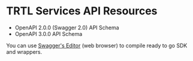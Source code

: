 # TRTL Services API Resources
- OpenAPI 2.0.0 (Swagger 2.0) API Schema 
- OpenAPI 3.0.0 API Schema

You can use [Swagger's Editor](http://editor.swagger.io) (web browser) to compile ready to go SDK and wrappers.
